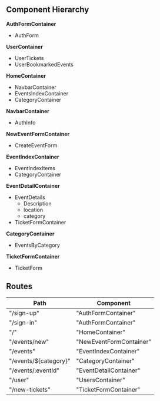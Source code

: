 ## Component Hierarchy

**AuthFormContainer**
 - AuthForm

**UserContainer**
 - UserTickets
 - UserBookmarkedEvents

**HomeContainer**
 - NavbarContainer
 - EventsIndexContainer
 - CategoryContainer

**NavbarContainer**
 - AuthInfo

**NewEventFormContainer**
 - CreateEventForm

**EventIndexContainer**
 - EventIndexItems
 - CategoryContainer

**EventDetailContainer**
 - EventDetails
   + Description
   + location
   + category
 - TicketFormContainer

**CategoryContainer**
 - EventsByCategory

**TicketFormContainer**
 - TicketForm


## Routes

|Path   | Component   |
|-------|-------------|
| "/sign-up" | "AuthFormContainer" |
| "/sign-in" | "AuthFormContainer" |
| "/" | "HomeContainer" |
| "/events/new" | "NewEventFormContainer" |
| "/events" | "EventIndexContainer" |
| "/events/${category}" | "CategoryContainer" |
| "/events/:eventId" | "EventDetailContainer" |
| "/user" | "UsersContainer" |
| "/new-tickets" | "TicketFormContainer" |

